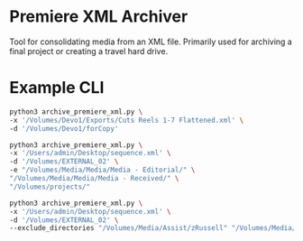 # Premiere XML Archiver

Tool for consolidating media from an XML file.  Primarily used for archiving a final project or creating a travel hard drive.

# Example CLI

```bash
python3 archive_premiere_xml.py \
-x '/Volumes/Devo1/Exports/Cuts Reels 1-7 Flattened.xml' \
-d '/Volumes/Devo1/forCopy'
```


```bash
python3 archive_premiere_xml.py \
-x '/Users/admin/Desktop/sequence.xml' \
-d '/Volumes/EXTERNAL_02' \
-e "/Volumes/Media/Media/Media - Editorial/" \
"/Volumes/Media/Media/Media - Received/" \
"/Volumes/projects/"
```

```bash
python3 archive_premiere_xml.py \
-x '/Users/admin/Desktop/sequence.xml' \
-d '/Volumes/EXTERNAL_02' \
--exclude_directories "/Volumes/Media/Assist/zRussell" "/Volumes/Media/Media/Dailies - ProResHQ/"
```

